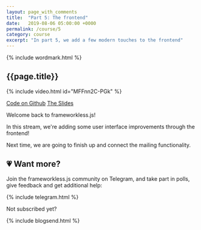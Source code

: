 ```yaml
---
layout: page_with_comments
title:  "Part 5: The frontend"
date:   2019-08-06 05:00:00 +0000
permalink: /course/5
category: course
excerpt: "In part 5, we add a few modern touches to the frontend"
---
```

<section>
  {% include wordmark.html %}

  <h1>{{page.title}}</h1>

  {% include video.html id="MFFnn2C-PGk" %}

  <div class="flex choice-box">
    <a href="https://github.com/frameworkless-js/remind.ist/tree/stage/5" class="centered">Code on Github</a>
    <a href="https://slides.com/fiiv/frameworklessjs-5/" class="centered">The Slides</a>
  </div>

  <p>Welcome back to <span class="primary-text">frameworkless.js</span>!</p>

  <p>In this stream, we're adding some user interface improvements through the frontend!</p>

  <p>Next time, we are going to finish up and connect the mailing functionality.</p>
</section>

<section class="telegram-box">
  <h2 class="centered">💗 Want more?</h2>
  <p class="centered">Join the <span class="primary-text">frameworkless.js</span> community on Telegram, and take part in polls, give feedback and get additional help:</p>

  {% include telegram.html %}
</section>

<section>
  <p class="sub-callout">
    Not subscribed yet?
  </p>
  {% include blogsend.html %}
</section>
